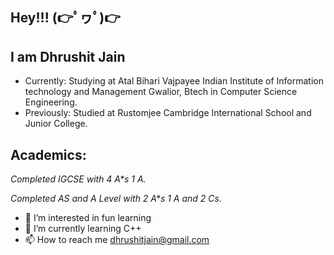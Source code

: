 <h2>Hey!!! (👉ﾟヮﾟ)👉</h2>
<h2>I am Dhrushit Jain</h2>


- Currently: Studying at Atal Bihari Vajpayee Indian Institute of Information technology and Management Gwalior, Btech in Computer Science Engineering.
- Previously: Studied at Rustomjee Cambridge International School and Junior College.

<h2>Academics:</h2>
<i>Completed IGCSE with 4 A*s 1 A.</i>

<i>Completed AS and A Level with 2 A*s 1 A and 2 Cs.</i>


- 👀 I’m interested in fun learning
- 🌱 I’m currently learning C++
- 📫 How to reach me dhrushitjain@gmail.com

<!---
ZodiacT3rr0r/ZodiacT3rr0r is a ✨ special ✨ repository because its `README.md` (this file) appears on your GitHub profile.
You can click the Preview link to take a look at your changes.
--->
